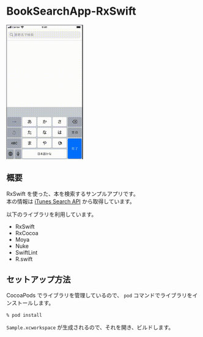 # BookSearchApp-RxSwift

<img src="https://raw.githubusercontent.com/daisuke-t-jp/BookSearchApp-RxSwift/master/demo.gif" width="200px">

## 概要
RxSwift を使った、本を検索するサンプルアプリです。  
本の情報は [iTunes Search API](https://developer.apple.com/library/archive/documentation/AudioVideo/Conceptual/iTuneSearchAPI/index.html) から取得しています。

以下のライブラリを利用しています。

- RxSwift
- RxCocoa
- Moya
- Nuke
- SwiftLint
- R.swift


## セットアップ方法
CocoaPods でライブラリを管理しているので、 `pod` コマンドでライブラリをインストールします。

```
% pod install
```

`Sample.xcworkspace` が生成されるので、それを開き、ビルドします。
